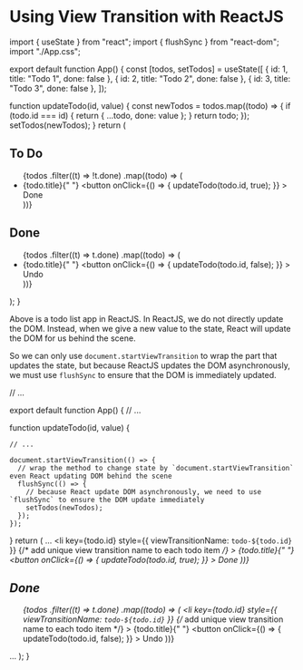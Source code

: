 # Using View Transition with ReactJS

import { useState } from "react";
import { flushSync } from "react-dom";
import "./App.css";

export default function App() {
  const [todos, setTodos] = useState([
    { id: 1, title: "Todo 1", done: false },
    { id: 2, title: "Todo 2", done: false },
    { id: 3, title: "Todo 3", done: false },
  ]);

  function updateTodo(id, value) {
    const newTodos = todos.map((todo) => {
      if (todo.id === id) {
        return { ...todo, done: value };
      }
      return todo;
    });
    setTodos(newTodos);
  }
  return (
    <main>
      <div className="wrapper">
        <div className="inner">
          <h2>To Do</h2>
          <ul>
            {todos
              .filter((t) => !t.done)
              .map((todo) => (
                <li key={todo.id}>
                  <span>{todo.title}</span>{" "}
                  <button
                    onClick={() => {
                      updateTodo(todo.id, true);
                    }}
                  >
                    Done
                  </button>
                </li>
              ))}
          </ul>
        </div>
        <div className="inner">
          <h2>Done</h2>
          <ul>
            {todos
              .filter((t) => t.done)
              .map((todo) => (
                <li key={todo.id}>
                  <span>{todo.title}</span>{" "}
                  <button
                    onClick={() => {
                      updateTodo(todo.id, false);
                    }}
                  >
                    Undo
                  </button>
                </li>
              ))}
          </ul>
        </div>
      </div>
    </main>
  );
}

Above is a todo list app in ReactJS. In ReactJS, we do not directly update the DOM. Instead, when we give a new value to the state, React will update the DOM for us behind the scene.

So we can only use `document.startViewTransition` to wrap the part that updates the state, but because ReactJS updates the DOM asynchronously, we must use `flushSync` to ensure that the DOM is immediately updated.

// ...

export default function App() {
  // ...

  function updateTodo(id, value) {

    // ...

    document.startViewTransition(() => {
      // wrap the method to change state by `document.startViewTransition` even React updating DOM behind the scene
      flushSync(() => {
        // because React update DOM asynchronously, we need to use `flushSync` to ensure the DOM update immediately
        setTodos(newTodos);
      });
    });
  }
  return (
    ...
                <li
                  key={todo.id}
                  style={{ viewTransitionName: `todo-${todo.id}` }}
                  {/* add unique view transition name to each todo item */}
                >
                  <span>{todo.title}</span>{" "}
                  <button
                    onClick={() => {
                      updateTodo(todo.id, true);
                    }}
                  >
                    Done
                  </button>
                </li>
              ))}
          </ul>
        </div>
        <div className="inner">
          <h2>Done</h2>
          <ul>
            {todos
              .filter((t) => t.done)
              .map((todo) => (
                <li
                  key={todo.id}
                  style={{ viewTransitionName: `todo-${todo.id}` }}
                  {/* add unique view transition name to each todo item */}
                >
                  <span>{todo.title}</span>{" "}
                  <button
                    onClick={() => {
                      updateTodo(todo.id, false);
                    }}
                  >
                    Undo
                  </button>
                </li>
              ))}
          </ul>
        </div>
    ...
  );
}
